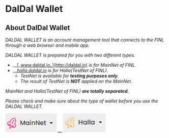 # DalDal Wallet

## About DalDal Wallet

_DALDAL WALLET is an account management tool that connects to the FINL through a web browser and mobile app._

_DALDAL WALLET is prepared for you with two different types._

* __[_www.daldal.io_](http://daldal.io) _is for MainNet of FINL._
* __[_halla.daldal.io_](http://halla.daldal.io) _is for Halla(TestNet of FINL)._
  * _TestNet is available for **testing purposes only**._
  * _The result of TestNet is **NOT** applied on the MainNet._

_MainNet and Halla(TestNet of FINL) **are totally separated.**_

_Please check and make sure about the type of wallet before you use the DALDAL WALLET._

__![](<../../../../.gitbook/assets/image (3) (1).png>)  __  ![](<../../../../.gitbook/assets/image (4) (1).png>)__

